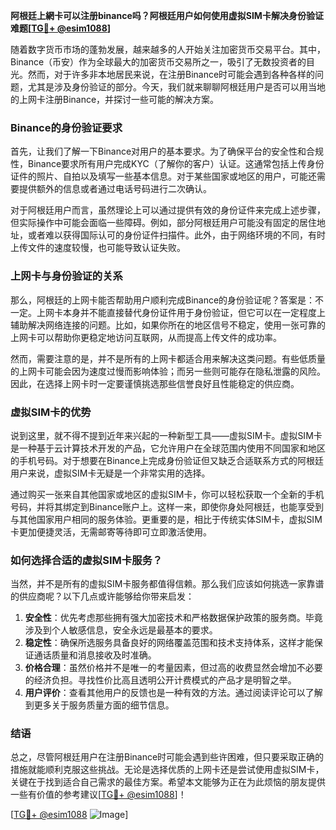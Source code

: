**阿根廷上網卡可以注册binance吗？阿根廷用户如何使用虚拟SIM卡解决身份验证难题[[TG💪+ @esim1088](https://t.me/s/esim1088)]**

随着数字货币市场的蓬勃发展，越来越多的人开始关注加密货币交易平台。其中，Binance（币安）作为全球最大的加密货币交易所之一，吸引了无数投资者的目光。然而，对于许多非本地居民来说，在注册Binance时可能会遇到各种各样的问题，尤其是涉及身份验证的部分。今天，我们就来聊聊阿根廷用户是否可以用当地的上网卡注册Binance，并探讨一些可能的解决方案。

### Binance的身份验证要求

首先，让我们了解一下Binance对用户的基本要求。为了确保平台的安全性和合规性，Binance要求所有用户完成KYC（了解你的客户）认证。这通常包括上传身份证件的照片、自拍以及填写一些基本信息。对于某些国家或地区的用户，可能还需要提供额外的信息或者通过电话号码进行二次确认。

对于阿根廷用户而言，虽然理论上可以通过提供有效的身份证件来完成上述步骤，但实际操作中可能会面临一些障碍。例如，部分阿根廷用户可能没有固定的居住地址，或者难以获得国际认可的身份证件扫描件。此外，由于网络环境的不同，有时上传文件的速度较慢，也可能导致认证失败。

### 上网卡与身份验证的关系

那么，阿根廷的上网卡能否帮助用户顺利完成Binance的身份验证呢？答案是：不一定。上网卡本身并不能直接替代身份证件用于身份验证，但它可以在一定程度上辅助解决网络连接的问题。比如，如果你所在的地区信号不稳定，使用一张可靠的上网卡可以帮助你更稳定地访问互联网，从而提高上传文件的成功率。

然而，需要注意的是，并不是所有的上网卡都适合用来解决这类问题。有些低质量的上网卡可能会因为速度过慢而影响体验；而另一些则可能存在隐私泄露的风险。因此，在选择上网卡时一定要谨慎挑选那些信誉良好且性能稳定的供应商。

### 虚拟SIM卡的优势

说到这里，就不得不提到近年来兴起的一种新型工具——虚拟SIM卡。虚拟SIM卡是一种基于云计算技术开发的产品，它允许用户在全球范围内使用不同国家和地区的手机号码。对于想要在Binance上完成身份验证但又缺乏合适联系方式的阿根廷用户来说，虚拟SIM卡无疑是一个非常实用的选择。

通过购买一张来自其他国家或地区的虚拟SIM卡，你可以轻松获取一个全新的手机号码，并将其绑定到Binance账户上。这样一来，即使你身处阿根廷，也能享受到与其他国家用户相同的服务体验。更重要的是，相比于传统实体SIM卡，虚拟SIM卡更加便捷灵活，无需邮寄等待即可立即激活使用。

### 如何选择合适的虚拟SIM卡服务？

当然，并不是所有的虚拟SIM卡服务都值得信赖。那么我们应该如何挑选一家靠谱的供应商呢？以下几点或许能够给你带来启发：

1. **安全性**：优先考虑那些拥有强大加密技术和严格数据保护政策的服务商。毕竟涉及到个人敏感信息，安全永远是最基本的要求。
2. **稳定性**：确保所选服务具备良好的网络覆盖范围和技术支持体系，这样才能保证通话质量和消息接收及时准确。
3. **价格合理**：虽然价格并不是唯一的考量因素，但过高的收费显然会增加不必要的经济负担。寻找性价比高且透明公开计费模式的产品才是明智之举。
4. **用户评价**：查看其他用户的反馈也是一种有效的方法。通过阅读评论可以了解到更多关于服务质量方面的细节信息。

### 结语

总之，尽管阿根廷用户在注册Binance时可能会遇到些许困难，但只要采取正确的措施就能顺利克服这些挑战。无论是选择优质的上网卡还是尝试使用虚拟SIM卡，关键在于找到适合自己需求的最佳方案。希望本文能够为正在为此烦恼的朋友提供一些有价值的参考建议[[TG💪+ @esim1088](https://t.me/s/esim1088)]！

[[TG💪+ @esim1088](https://t.me/s/esim1088) ![Image](https://i.postimg.cc/4NQfJmqS/Snipaste-2025-05-13-00-14-12.png)]